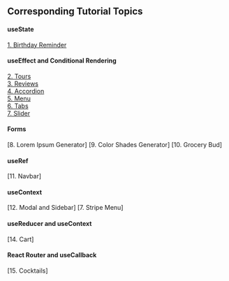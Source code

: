 
## Corresponding Tutorial Topics

#### useState

[1. Birthday Reminder](https://birthday-reminder-rt.netlify.app)

#### useEffect and Conditional Rendering

[2. Tours](https://tours-rt.netlify.app)  
[3. Reviews](https://reviews-rt.netlify.app)  
[4. Accordion](https://accordion-rt.netlify.app)  
[5. Menu](https://menu-rt.netlify.app)  
[6. Tabs](https://tabs-rt.netlify.app)  
[7. Slider](https://slider-rt.netlify.app)  



#### Forms

[8. Lorem Ipsum Generator]
[9. Color Shades Generator]
[10. Grocery Bud]

#### useRef

[11. Navbar]

#### useContext

[12. Modal and Sidebar]
[7. Stripe Menu]

#### useReducer and useContext

[14. Cart]

#### React Router and useCallback

[15. Cocktails]
